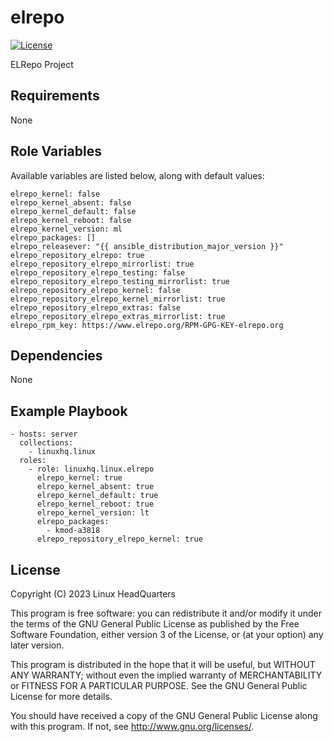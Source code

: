 # elrepo

[![License](https://img.shields.io/badge/license-GPLv3-lightgreen)](https://www.gnu.org/licenses/gpl-3.0.en.html#license-text)

ELRepo Project

## Requirements

None

## Role Variables

Available variables are listed below, along with default values:

    elrepo_kernel: false
    elrepo_kernel_absent: false
    elrepo_kernel_default: false
    elrepo_kernel_reboot: false
    elrepo_kernel_version: ml
    elrepo_packages: []
    elrepo_releasever: "{{ ansible_distribution_major_version }}"
    elrepo_repository_elrepo: true
    elrepo_repository_elrepo_mirrorlist: true
    elrepo_repository_elrepo_testing: false
    elrepo_repository_elrepo_testing_mirrorlist: true
    elrepo_repository_elrepo_kernel: false
    elrepo_repository_elrepo_kernel_mirrorlist: true
    elrepo_repository_elrepo_extras: false
    elrepo_repository_elrepo_extras_mirrorlist: true
    elrepo_rpm_key: https://www.elrepo.org/RPM-GPG-KEY-elrepo.org

## Dependencies

None

## Example Playbook

    - hosts: server
      collections:
        - linuxhq.linux
      roles:
        - role: linuxhq.linux.elrepo
          elrepo_kernel: true
          elrepo_kernel_absent: true
          elrepo_kernel_default: true
          elrepo_kernel_reboot: true
          elrepo_kernel_version: lt
          elrepo_packages:
            - kmod-a3818
          elrepo_repository_elrepo_kernel: true

## License

Copyright (C) 2023 Linux HeadQuarters

This program is free software: you can redistribute it and/or modify
it under the terms of the GNU General Public License as published by
the Free Software Foundation, either version 3 of the License, or
(at your option) any later version.

This program is distributed in the hope that it will be useful,
but WITHOUT ANY WARRANTY; without even the implied warranty of
MERCHANTABILITY or FITNESS FOR A PARTICULAR PURPOSE. See the
GNU General Public License for more details.

You should have received a copy of the GNU General Public License
along with this program. If not, see <http://www.gnu.org/licenses/>.
